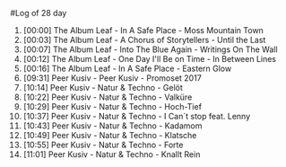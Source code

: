 #Log of 28 day

1. [00:00] The Album Leaf - In A Safe Place - Moss Mountain Town
1. [00:03] The Album Leaf - A Chorus of Storytellers - Until the Last
1. [00:07] The Album Leaf - Into The Blue Again - Writings On The Wall
1. [00:12] The Album Leaf - One Day I'll Be on Time - In Between Lines
1. [00:16] The Album Leaf - In A Safe Place - Eastern Glow
1. [09:31] Peer Kusiv - Peer Kusiv - Promoset 2017
1. [10:14] Peer Kusiv - Natur & Techno - Gelöt
1. [10:22] Peer Kusiv - Natur & Techno - Valküre
1. [10:29] Peer Kusiv - Natur & Techno - Hoch-Tief
1. [10:37] Peer Kusiv - Natur & Techno - I Can´t stop feat. Lenny
1. [10:43] Peer Kusiv - Natur & Techno - Kadamom
1. [10:49] Peer Kusiv - Natur & Techno - Klatsche
1. [10:55] Peer Kusiv - Natur & Techno - Forte
1. [11:01] Peer Kusiv - Natur & Techno - Knallt Rein
